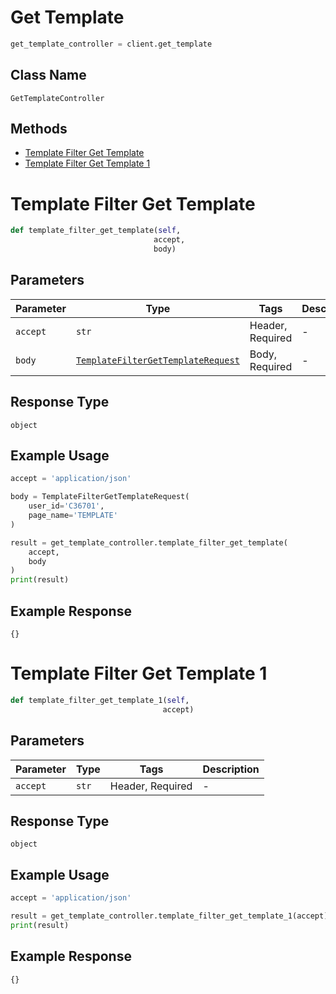 # Get Template

```python
get_template_controller = client.get_template
```

## Class Name

`GetTemplateController`

## Methods

* [Template Filter Get Template](../../doc/controllers/get-template.md#template-filter-get-template)
* [Template Filter Get Template 1](../../doc/controllers/get-template.md#template-filter-get-template-1)


# Template Filter Get Template

```python
def template_filter_get_template(self,
                                accept,
                                body)
```

## Parameters

| Parameter | Type | Tags | Description |
|  --- | --- | --- | --- |
| `accept` | `str` | Header, Required | - |
| `body` | [`TemplateFilterGetTemplateRequest`](../../doc/models/template-filter-get-template-request.md) | Body, Required | - |

## Response Type

`object`

## Example Usage

```python
accept = 'application/json'

body = TemplateFilterGetTemplateRequest(
    user_id='C36701',
    page_name='TEMPLATE'
)

result = get_template_controller.template_filter_get_template(
    accept,
    body
)
print(result)
```

## Example Response

```
{}
```


# Template Filter Get Template 1

```python
def template_filter_get_template_1(self,
                                  accept)
```

## Parameters

| Parameter | Type | Tags | Description |
|  --- | --- | --- | --- |
| `accept` | `str` | Header, Required | - |

## Response Type

`object`

## Example Usage

```python
accept = 'application/json'

result = get_template_controller.template_filter_get_template_1(accept)
print(result)
```

## Example Response

```
{}
```

